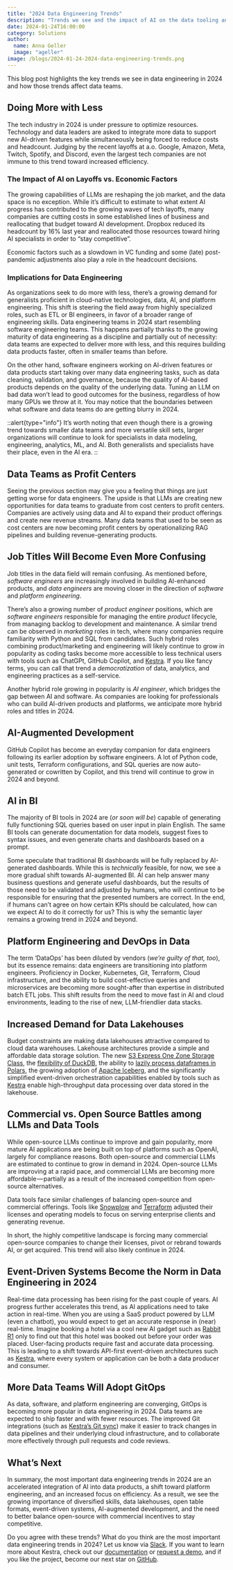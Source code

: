 ```yaml
---
title: "2024 Data Engineering Trends"
description: "Trends we see and the impact of AI on the data tooling and data job market"
date: 2024-01-24T16:00:00
category: Solutions
author:
  name: Anna Geller
  image: "ageller"
image: /blogs/2024-01-24-2024-data-engineering-trends.png
---
```


This blog post highlights the key trends we see in data engineering in 2024 and how those trends affect data teams.

## Doing More with Less

The tech industry in 2024 is under pressure to optimize resources. Technology and data leaders are asked to integrate more data to support new AI-driven features while simultaneously being forced to reduce costs and headcount. Judging by the recent layoffs at a.o. Google, Amazon, Meta, Twitch, Spotify, and Discord, even the largest tech companies are not immune to this trend toward increased efficiency.

### The Impact of AI on Layoffs vs. Economic Factors

The growing capabilities of LLMs are reshaping the job market, and the data space is no exception. While it’s difficult to estimate to what extent AI progress has contributed to the growing waves of tech layoffs, many companies are cutting costs in some established lines of business and reallocating that budget toward AI development. Dropbox reduced its headcount by 16% last year and reallocated those resources toward hiring AI specialists in order to “stay competitive”.

Economic factors such as a slowdown in VC funding and some (late) post-pandemic adjustments also play a role in the headcount decisions.

### Implications for Data Engineering

As organizations seek to do more with less, there’s a growing demand for generalists proficient in cloud-native technologies, data, AI, and platform engineering. This shift is steering the field away from highly specialized roles, such as ETL or BI engineers, in favor of a broader range of engineering skills. Data engineering teams in 2024 start resembling software engineering teams. This happens partially thanks to the growing maturity of data engineering as a discipline and partially out of necessity: data teams are expected to deliver more with less, and this requires building data products faster, often in smaller teams than before.

On the other hand, software engineers working on AI-driven features or data products start taking over many data engineering tasks, such as data cleaning, validation, and governance, because the quality of AI-based products depends on the quality of the underlying data. Tuning an LLM on bad data won’t lead to good outcomes for the business, regardless of how many GPUs we throw at it. You may notice that the boundaries between what software and data teams do are getting blurry in 2024.

::alert{type="info"}
It’s worth noting that even though there is a growing trend towards smaller data teams and more versatile skill sets, larger organizations will continue to look for specialists in data modeling, engineering, analytics, ML, and AI. Both generalists and specialists have their place, even in the AI era.
::

## Data Teams as Profit Centers

Seeing the previous section may give you a feeling that things are just getting worse for data engineers. The upside is that LLMs are creating new opportunities for data teams to graduate from cost centers to profit centers. Companies are actively using data and AI to expand their product offerings and create new revenue streams. Many data teams that used to be seen as cost centers are now becoming profit centers by operationalizing RAG pipelines and building revenue-generating products.

## Job Titles Will Become Even More Confusing

Job titles in the data field will remain confusing. As mentioned before, *software* *engineers* are increasingly involved in building AI-enhanced products, and *data* *engineers* are moving closer in the direction of *software* and *platform engineering*.

There’s also a growing number of *product engineer* positions, which are *software engineers* responsible for managing the entire *product* lifecycle, from managing backlog to development and maintenance. A similar trend can be observed in *marketing* roles in tech, where many companies require familiarity with Python and SQL from candidates. Such hybrid roles combining product/marketing and engineering will likely continue to grow in popularity as coding tasks become more accessible to less technical users with tools such as ChatGPt, GitHub Copilot, and [Kestra](https://kestra.io/). If you like fancy terms, you can call that trend a *democratization* of data, analytics, and engineering practices as a self-service.

Another hybrid role growing in popularity is *AI engineer*, which bridges the gap between AI and software. As companies are looking for professionals who can build AI-driven products and platforms, we anticipate more hybrid roles and titles in 2024.

## AI-Augmented Development

GitHub Copilot has become an everyday companion for data engineers following its earlier adoption by software engineers. A lot of Python code, unit tests, Terraform configurations, and SQL queries are now auto-generated or cowritten by Copilot, and this trend will continue to grow in 2024 and beyond.

## AI in BI

The majority of BI tools in 2024 are (*or soon will be*) capable of generating fully functioning SQL queries based on user input in plain English. The same BI tools can generate documentation for data models, suggest fixes to syntax issues, and even generate charts and dashboards based on a prompt.

Some speculate that traditional BI dashboards will be fully replaced by AI-generated dashboards. While this is *technically* feasible, for now, we see a more gradual shift towards AI-augmented BI. AI can help answer many business questions and generate useful dashboards, but the results of those need to be validated and adjusted by humans, who will continue to be responsible for ensuring that the presented numbers are correct. In the end, if humans can’t agree on how certain KPIs should be calculated, how can we expect AI to do it correctly for us? This is why the semantic layer remains a growing trend in 2024 and beyond.

## Platform Engineering and DevOps in Data

The term ‘DataOps’ has been diluted by vendors (*we’re guilty of that, too*), but its essence remains: data engineers are transitioning into platform engineers. Proficiency in Docker, Kubernetes, Git, Terraform, Cloud infrastructure, and the ability to build cost-effective queries and microservices are becoming more sought-after than expertise in distributed batch ETL jobs. This shift results from the need to move fast in AI and cloud environments, leading to the rise of new, LLM-friendlier data stacks.

## Increased Demand for Data Lakehouses

Budget constraints are making data lakehouses attractive compared to cloud data warehouses. Lakehouse architectures provide a simple and affordable data storage solution. The new [S3 Express One Zone Storage Class](https://aws.amazon.com/s3/storage-classes/express-one-zone/), the [flexibility of DuckDB](https://kestra.io/blogs/2023-07-28-duckdb-vs-motherduck), the ability to [lazily process dataframes in Polars](https://kestra.io/blogs/2023-08-11-dataframes), the growing adoption of [Apache Iceberg](https://kestra.io/blogs/2023-08-05-iceberg-for-aws-users), and the significantly simplified event-driven orchestration capabilities enabled by tools such as [Kestra](https://github.com/kestra-io/kestra) enable high-throughput data processing over data stored in the lakehouse.

## Commercial vs. Open Source Battles among LLMs and Data Tools

While open-source LLMs continue to improve and gain popularity, more mature AI applications are being built on top of platforms such as OpenAI, largely for compliance reasons. Both open-source and commercial LLMs are estimated to continue to grow in demand in 2024. Open-source LLMs are improving at a rapid pace, and commercial LLMs are becoming more affordable — partially as a result of the increased competition from open-source alternatives.

Data tools face similar challenges of balancing open-source and commercial offerings. Tools like [Snowplow](https://snowplow.io/blog/introducing-snowplow-limited-use-license/) and [Terraform](https://www.hashicorp.com/blog/hashicorp-adopts-business-source-license) adjusted their licenses and operating models to focus on serving enterprise clients and generating revenue.

In short, the highly competitive landscape is forcing many commercial open-source companies to change their licenses, pivot or rebrand towards AI, or get acquired. This trend will also likely continue in 2024.

## Event-Driven Systems Become the Norm in Data Engineering in 2024

Real-time data processing has been rising for the past couple of years. AI progress further accelerates this trend, as AI applications need to take action in real-time. When you are using a SaaS product powered by LLM (even a chatbot), you would expect to get an accurate response in (near) real-time. Imagine booking a hotel via a cool new AI gadget such as [Rabbit R1](https://www.rabbit.tech/) only to find out that this hotel was booked out before your order was placed. User-facing products require fast and accurate data processing. This is leading to a shift towards API-first event-driven architectures such as [Kestra](https://github.com/kestra-io/kestra), where every system or application can be both a data producer and consumer.

## More Data Teams Will Adopt GitOps

As data, software, and platform engineering are converging, GitOps is becoming more popular in data engineering in 2024. Data teams are expected to ship faster and with fewer resources. The improved Git integrations (such as [Kestra’s Git sync](https://kestra.io/docs/developer-guide/git)) make it easier to track changes in data pipelines and their underlying cloud infrastructure, and to collaborate more effectively through pull requests and code reviews.

## What’s Next

In summary, the most important data engineering trends in 2024 are an accelerated integration of AI into data products, a shift toward platform engineering, and an increased focus on efficiency. As a result, we see the growing importance of diversified skills, data lakehouses, open table formats, event-driven systems, AI-augmented development, and the need to better balance open-source with commercial incentives to stay competitive.

Do you agree with these trends? What do you think are the most important data engineering trends in 2024? Let us know via [Slack](https://kestra.io/slack). If you want to learn more about Kestra, check out our [documentation](https://kestra.io/docs) or [request a demo](https://kestra.io/demo), and if you like the project, become our next star on [GitHub](https://github.com/kestra-io/kestra).